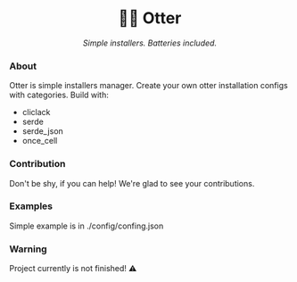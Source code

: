 <p align="center">
  <h1 align="center" class="huge-text">🦦🌿 Otter</h1>
  <p align="center"><i>Simple installers. Batteries included.</i></p>
</p>

### About
Otter is simple installers manager. Create your own otter installation configs with categories.
Build with:
- cliclack
- serde
- serde_json
- once_cell

### Contribution
Don't be shy, if you can help! We're glad to see your contributions.

### Examples
Simple example is in ./config/confing.json

### Warning
Project currently is not finished! ⚠️